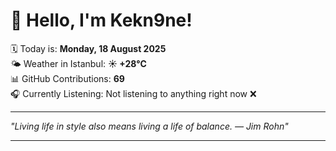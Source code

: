 # 👋 Hello, I'm Kekn9ne!

🗓️ Today is: **Monday, 18 August 2025**  
🌤️ Weather in Istanbul: **☀️   +28°C**  
📊 GitHub Contributions: **69**  
🎧 Currently Listening: Not listening to anything right now ❌

---

_"Living life in style also means living a life of balance. — *Jim Rohn*"_

---
